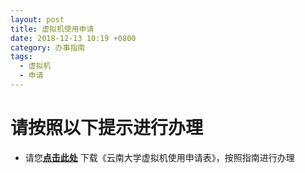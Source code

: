 ```yaml
---
layout: post
title: 虚拟机使用申请
date: 2018-12-13 10:19 +0800
category: 办事指南
tags:
  - 虚拟机
  - 申请
---
```


# 请按照以下提示进行办理
- 请您[**点击此处**](http://65031141.ynu.edu.cn/%E5%B8%B8%E7%94%A8%E4%B8%8B%E8%BD%BD/2018/12/13/%E4%BA%91%E5%8D%97%E5%A4%A7%E5%AD%A6%E8%99%9A%E6%8B%9F%E6%9C%BA%E4%BD%BF%E7%94%A8%E7%94%B3%E8%AF%B7%E8%A1%A8.html)
下载《云南大学虚拟机使用申请表》，按照指南进行办理
